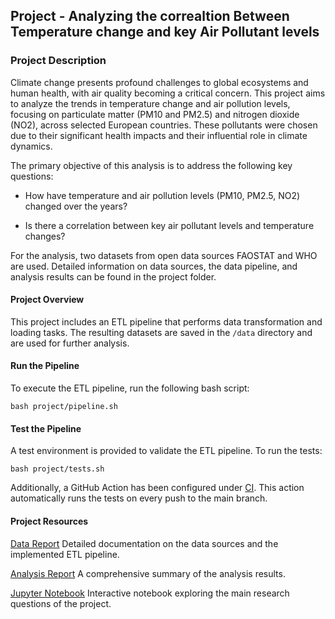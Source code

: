 ## Project - Analyzing the correaltion Between Temperature change and key Air Pollutant levels

### Project Description 

Climate change presents profound challenges to global ecosystems and human health, with air quality becoming a critical concern. This project aims to analyze the trends in temperature change and air pollution levels, focusing on particulate matter (PM10 and PM2.5) and nitrogen dioxide (NO2), across selected European countries. These pollutants were chosen due to their significant health impacts and their influential role in climate dynamics.

The primary objective of this analysis is to address the following key questions:

  - How have temperature and air pollution levels (PM10, PM2.5, NO2) changed over the years?
  
  - Is there a correlation between key air pollutant levels and temperature changes?

For the analysis, two datasets from open data sources FAOSTAT and WHO are used. Detailed information on data sources, the data pipeline, and analysis results can be found in the project folder.

#### Project Overview

This project includes an ETL pipeline that performs data transformation and loading tasks. The resulting datasets are saved in the `/data` directory and are used for further analysis.

#### Run the Pipeline

To execute the ETL pipeline, run the following bash script:

```
bash project/pipeline.sh
```

#### Test the Pipeline

A test environment is provided to validate the ETL pipeline. To run the tests:

```
bash project/tests.sh
```

Additionally, a GitHub Action has been configured under [CI](.github/workflows/test.yml). This action automatically runs the tests on every push to the main branch.

#### Project Resources

[Data Report](project/data-report.pdf)
Detailed documentation on the data sources and the implemented ETL pipeline.

[Analysis Report](project/analysis-report.pdf)
A comprehensive summary of the analysis results.

[Jupyter Notebook](project/analysis-report.ipynb)
Interactive notebook exploring the main research questions of the project.






